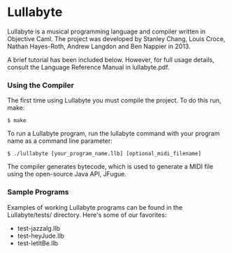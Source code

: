 # Lullabyte

Lullabyte is a musical programming language and compiler written in Objective Caml. The project was developed by Stanley Chang, Louis Croce, Nathan Hayes-Roth, Andrew Langdon and Ben Nappier in 2013.

A brief tutorial has been included below. However, for full usage details, consult the Language Reference Manual in lullabyte.pdf.

### Using the Compiler

The first time using Lullabyte you must compile the project. To do this run, make:

`$ make`

To run a Lullabyte program, run the lullabyte command with your program name as a command line parameter:

`$ ./lullabyte [your_program_name.llb] [optional_midi_filename]`

The compiler generates bytecode, which is used to generate a MIDI file using the open-source Java API, JFugue.

### Sample Programs
Examples of working Lullabyte programs can be found in the Lullabyte/tests/ directory. Here's some of our favorites:

- test-jazzalg.llb
- test-heyJude.llb
- test-letItBe.llb
